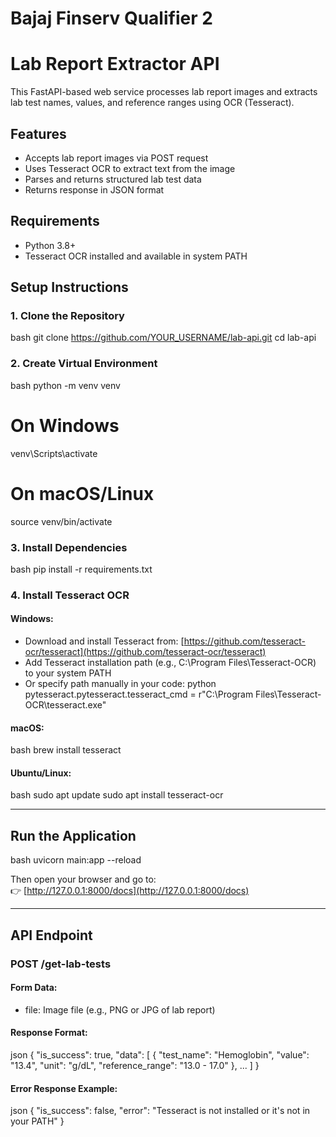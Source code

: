 #  Bajaj Finserv Qualifier 2  
#  Lab Report Extractor API

This FastAPI-based web service processes lab report images and extracts lab test names, values, and reference ranges using OCR (Tesseract).

##  Features

- Accepts lab report images via POST request
- Uses Tesseract OCR to extract text from the image
- Parses and returns structured lab test data
- Returns response in JSON format

##  Requirements

- Python 3.8+
- Tesseract OCR installed and available in system PATH

##  Setup Instructions

### 1. Clone the Repository

bash
git clone https://github.com/YOUR_USERNAME/lab-api.git
cd lab-api


### 2. Create Virtual Environment

bash
python -m venv venv
# On Windows
venv\Scripts\activate
# On macOS/Linux
source venv/bin/activate


### 3. Install Dependencies

bash
pip install -r requirements.txt


### 4. Install Tesseract OCR

#### Windows:
- Download and install Tesseract from:
  [https://github.com/tesseract-ocr/tesseract](https://github.com/tesseract-ocr/tesseract)
- Add Tesseract installation path (e.g., C:\Program Files\Tesseract-OCR) to your system PATH
- Or specify path manually in your code:
  python
  pytesseract.pytesseract.tesseract_cmd = r"C:\Program Files\Tesseract-OCR\tesseract.exe"
  

#### macOS:
bash
brew install tesseract


#### Ubuntu/Linux:
bash
sudo apt update
sudo apt install tesseract-ocr


---

## Run the Application

bash
uvicorn main:app --reload


Then open your browser and go to:  
👉 [http://127.0.0.1:8000/docs](http://127.0.0.1:8000/docs)

---

## API Endpoint

### POST /get-lab-tests

#### Form Data:
- file: Image file (e.g., PNG or JPG of lab report)

#### Response Format:
json
{
  "is_success": true,
  "data": [
    {
      "test_name": "Hemoglobin",
      "value": "13.4",
      "unit": "g/dL",
      "reference_range": "13.0 - 17.0"
    },
    ...
  ]
}


#### Error Response Example:
json
{
  "is_success": false,
  "error": "Tesseract is not installed or it's not in your PATH"
}
